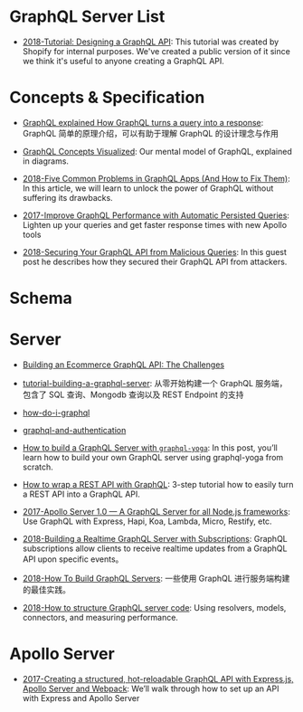 # GraphQL Server List

- [2018-Tutorial: Designing a GraphQL API](https://gist.github.com/swalkinshaw/3a33e2d292b60e68fcebe12b62bbb3e2): This tutorial was created by Shopify for internal purposes. We've created a public version of it since we think it's useful to anyone creating a GraphQL API.

# Concepts & Specification

- [GraphQL explained How GraphQL turns a query into a response](https://medium.com/apollo-stack/graphql-explained-5844742f195e#.rsa2k61tx): GraphQL 简单的原理介绍，可以有助于理解 GraphQL 的设计理念与作用

- [GraphQL Concepts Visualized](https://parg.co/UIv): Our mental model of GraphQL, explained in diagrams.

- [2018-Five Common Problems in GraphQL Apps (And How to Fix Them)](https://parg.co/UXd): In this article, we will learn to unlock the power of GraphQL without suffering its drawbacks.

- [2017-Improve GraphQL Performance with Automatic Persisted Queries](https://parg.co/U3X): Lighten up your queries and get faster response times with new Apollo tools

- [2018-Securing Your GraphQL API from Malicious Queries](https://parg.co/U1t): In this guest post he describes how they secured their GraphQL API from attackers.

# Schema

# Server

- [Building an Ecommerce GraphQL API: The Challenges](https://techblog.commercetools.com/building-an-ecommerce-graphql-api-the-challenges-6d652a95f478?source=reading_list---------99-3---------)

* [tutorial-building-a-graphql-server](https://medium.com/apollo-stack/tutorial-building-a-graphql-server-cddaa023c035#.w6r1huy4b): 从零开始构建一个 GraphQL 服务端，包含了 SQL 查询、Mongodb 查询以及 REST Endpoint 的支持

- [how-do-i-graphql](https://medium.com/apollo-stack/how-do-i-graphql-2fcabfc94a01#.wzt7u46uc)

- [graphql-and-authentication](https://medium.com/the-graphqlhub/graphql-and-authentication-b73aed34bbeb#.qgau20poo)

- [How to build a GraphQL Server with `graphql-yoga`](https://parg.co/UIg): In this post, you’ll learn how to build your own GraphQL server using graphql-yoga from scratch.

* [How to wrap a REST API with GraphQL](https://blog.graph.cool/how-to-wrap-a-rest-api-with-graphql-8bf3fb17547d): 3-step tutorial how to easily turn a REST API into a GraphQL API.

- [2017-Apollo Server 1.0 — A GraphQL Server for all Node.js frameworks](https://parg.co/bWY): Use GraphQL with Express, Hapi, Koa, Lambda, Micro, Restify, etc.

* [2018-Building a Realtime GraphQL Server with Subscriptions](https://blog.graph.cool/tutorial-building-a-realtime-graphql-server-with-subscriptions-2758cfc6d427): GraphQL subscriptions allow clients to receive realtime updates from a GraphQL API upon specific events。

- [2018-How To Build GraphQL Servers](https://medium.com/apollo-stack/how-to-build-graphql-servers-87587591ded5#.za2zqmq0i): 一些使用 GraphQL 进行服务端构建的最佳实践。

- [2018-How to structure GraphQL server code](https://blog.apollographql.com/how-to-build-graphql-servers-87587591ded5): Using resolvers, models, connectors, and measuring performance.

# Apollo Server

- [2017-Creating a structured, hot-reloadable GraphQL API with Express.js, Apollo Server and Webpack](https://hackernoon.com/creating-a-structured-hot-reloadable-graphql-api-with-express-js-de62c859643): We’ll walk through how to set up an API with Express and Apollo Server
